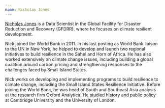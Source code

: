 ```yaml
---
name: Nicholas Jones
---
```

[Nicholas Jones](https://blogs.worldbank.org/team/nicholas-jones) is a Data Scientist in the Global Facility for Disaster Reduction and Recovery (GFDRR), where he focuses on climate resilient development.
 
Nick joined the World Bank in 2011. In his last posting as World Bank liaison to the UN in New York, he helped to develop and launch two regional initiatives to build resilience in the Sahel and Horn of Africa. He has also worked extensively on climate change issues, including building a global coalition around carbon pricing and strengthening responses to the challenges faced by Small Island States.
 
Nick works on developing and implementing programs to build resilience to climate change, including the Small Island States Resilience Initiative. Before joining the World Bank, he was head of South and Southeast Asia analysis at the research firm Oxford Analytica. He studied history and public policy at Cambridge University and the University of London.